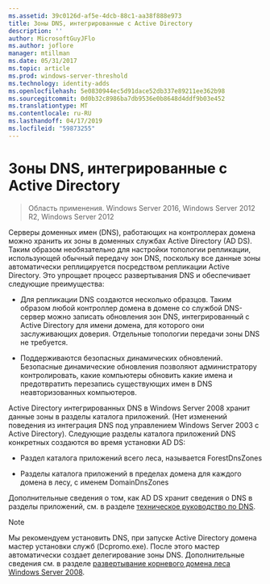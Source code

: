 ```yaml
---
ms.assetid: 39c0126d-af5e-4dcb-88c1-aa38f888e973
title: Зоны DNS, интегрированные с Active Directory
description: ''
author: MicrosoftGuyJFlo
ms.author: joflore
manager: mtillman
ms.date: 05/31/2017
ms.topic: article
ms.prod: windows-server-threshold
ms.technology: identity-adds
ms.openlocfilehash: 5e0830944ec5d91dace52db337e89211ee362b98
ms.sourcegitcommit: 0d0b32c8986ba7db9536e0b8648d4ddf9b03e452
ms.translationtype: MT
ms.contentlocale: ru-RU
ms.lasthandoff: 04/17/2019
ms.locfileid: "59873255"
---
```

# <a name="active-directory-integrated-dns-zones"></a>Зоны DNS, интегрированные с Active Directory

>Область применения. Windows Server 2016, Windows Server 2012 R2, Windows Server 2012

Серверы доменных имен (DNS), работающих на контроллерах домена можно хранить их зоны в доменных службах Active Directory (AD DS). Таким образом необязательно для настройки топологии репликации, использующей обычный передачу зон DNS, поскольку все данные зоны автоматически реплицируется посредством репликации Active Directory. Это упрощает процесс развертывания DNS и обеспечивает следующие преимущества:  
  
-   Для репликации DNS создаются несколько образцов. Таким образом любой контроллер домена в домене со службой DNS-сервер можно записать обновления зон DNS, интегрированный с Active Directory для имени домена, для которого они заслуживающих доверия. Отдельные топологии передачи зоны DNS не требуется.  
  
-   Поддерживаются безопасных динамических обновлений. Безопасные динамические обновления позволяют администратору контролировать, какие компьютеры обновить какие имена и предотвратить перезапись существующих имен в DNS неавторизованных компьютеров.  
  
Active Directory интегрированных DNS в Windows Server 2008 хранит данные зоны в разделы каталога приложений. (Нет изменений поведения из интеграция DNS под управлением Windows Server 2003 с Active Directory). Следующие разделы каталога приложений DNS конкретных создаются во время установки AD DS:  
  
-   Раздел каталога приложений всего леса, называется ForestDnsZones  
  
-   Разделы каталога приложений в пределах домена для каждого домена в лесу, с именем DomainDnsZones  
  
Дополнительные сведения о том, как AD DS хранит сведения о DNS в разделы приложений, см. в разделе [техническое руководство по DNS](https://go.microsoft.com/fwlink/?LinkId=106636).  
  
> [!NOTE]  
> Мы рекомендуем установить DNS, при запуске Active Directory домена мастер установки служб (Dcpromo.exe). После этого мастер автоматически создает делегирование зоны DNS. Дополнительные сведения см. в разделе [развертывание корневого домена леса Windows Server 2008](https://technet.microsoft.com/library/cc731174.aspx).  
  


